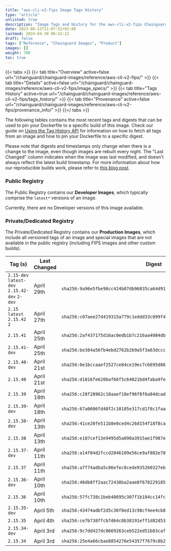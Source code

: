 ```yaml
---
title: "aws-cli-v2-fips Image Tags History"
type: "article"
unlisted: true
description: "Image Tags and History for the aws-cli-v2-fips Chainguard Image"
date: 2023-06-22T11:07:52+02:00
lastmod: 2024-04-30 00:52:22
draft: false
tags: ["Reference", "Chainguard Images", "Product"]
images: []
weight: 700
toc: true
---
```


{{< tabs >}}
{{< tab title="Overview" active=false url="/chainguard/chainguard-images/reference/aws-cli-v2-fips/" >}}
{{< tab title="Details" active=false url="/chainguard/chainguard-images/reference/aws-cli-v2-fips/image_specs/" >}}
{{< tab title="Tags History" active=true url="/chainguard/chainguard-images/reference/aws-cli-v2-fips/tags_history/" >}}
{{< tab title="Provenance" active=false url="/chainguard/chainguard-images/reference/aws-cli-v2-fips/provenance_info/" >}}
{{</ tabs >}}

The following tables contains the most recent tags and digests that can be used to pin your Dockerfile to a specific build of this image. Check our guide on [Using the Tag History API](/chainguard/chainguard-images/using-the-tag-history-api/) for information on how to fetch all tags from an image and how to pin your Dockerfile to a specific digest.

Please note that digests and timestamps only change when there is a change to the image, even though images are rebuilt every night. The "Last Changed" column indicates when the image was last modified, and doesn't always reflect the latest build timestamp. For more information about how our reproducible builds work, please refer to [this blog post](https://www.chainguard.dev/unchained/reproducing-chainguards-reproducible-image-builds).

### Public Registry
The Public Registry contains our **Developer Images**, which typically comprise the `latest*` versions of an image.

Currently, there are no Developer versions of this image available.

### Private/Dedicated Registry
The Private/Dedicated Registry contains our **Production Images**, which include all versioned tags of an image and special images that are not available in the public registry (including FIPS images and other custom builds).

| Tag (s)                                        | Last Changed | Digest                                                                    |
|------------------------------------------------|--------------|---------------------------------------------------------------------------|
|  `2.15-dev` `latest-dev` `2.15.42-dev` `2-dev` | April 29th   | `sha256:9a96e5fbe98cc424b07db96835ca64d91f93ca399cb278f2e65fe6099ef4e699` |
|  `2.15` `latest` `2.15.42` `2`                 | April 27th   | `sha256:c07aee27d419315a779c1eddd33c099f40c7f8b6c571d5168f322714b48fced3` |
|  `2.15.41`                                     | April 25th   | `sha256:2af437175d16ac0edb1b7c216aa4984dbee8c5c590cf16379f43c6b28efc048f` |
|  `2.15.41-dev`                                 | April 25th   | `sha256:be384a56fb4ebd2762b2b9a5f3a63dccca12c92fdd9e09b0f97ef137713933b9` |
|  `2.15.40-dev`                                 | April 21st   | `sha256:0e1bccaaef2527ce84ce19ec7c6695d8691c4b1dd038aee84b1e09446e6ebcbf` |
|  `2.15.40`                                     | April 21st   | `sha256:d1016fe620baf66f5c64021bd4faba9fecf6762f498c3731b4bf7c32d560a61d` |
|  `2.15.39`                                     | April 18th   | `sha256:c28f28962c18aaef18ef96f8f6a84dcadc8bd2b73cb5742a468beeae42278f15` |
|  `2.15.39-dev`                                 | April 18th   | `sha256:67a0606fd48f2c10185e317cd1f8c1faace51db7237d1bd50ba96dc1aeacadec` |
|  `2.15.38-dev`                                 | April 13th   | `sha256:41ce20fe511b8e0ced4c26d154f18f8ca773c11f6b706db2d9f815bde82e406d` |
|  `2.15.38`                                     | April 13th   | `sha256:e107cef13e9495d5a090a3915ae1f987e6af085f2b73f2d69588800a11ea1d96` |
|  `2.15.37-dev`                                 | April 11th   | `sha256:a14f04d2fccd2846109e56ce9af802e782eeaf7769a8673047cdbaf4a1a1b8f3` |
|  `2.15.37`                                     | April 11th   | `sha256:a7f74adba5c86efec8cede935260327ebcb1ed75b773b76a21de93d61325de53` |
|  `2.15.36-dev`                                 | April 10th   | `sha256:48db8ff2aac72438ba2aae8f670229185493e3351c7c0765f41f0fcafed5ff23` |
|  `2.15.36`                                     | April 10th   | `sha256:57fc738c1beb48695c307f1b184cc14fc1dea3c279cbf7a48e83758e993b2046` |
|  `2.15.35-dev`                                 | April 5th    | `sha256:43474adbf2d5c36f8ed13c98cf4ee4cb81ff97482e04f6103986b6742af05fbb` |
|  `2.15.35`                                     | April 4th    | `sha256:ce7b738ffcb7d64c0b38191eff1d82d53b583f3954d6ff75ed66e41bb7697894` |
|  `2.15.34-dev`                                 | April 3rd    | `sha256:9c7dd427dc0669263ceb522ed51b83caf1cfb80afe0373f069da79f8d564c890` |
|  `2.15.34`                                     | April 3rd    | `sha256:25e4a66cbae8854276e54357f7679c8b212f48c8f0384668272f31ace70a4128` |

